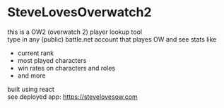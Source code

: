 # SteveLovesOverwatch2

this is a OW2 (overwatch 2) player lookup tool  
type in any (public) battle.net account that playes OW and see stats like
* current rank
* most played characters
* win rates on characters and roles
* and more

built using react  
see deployed app: https://stevelovesow.com
